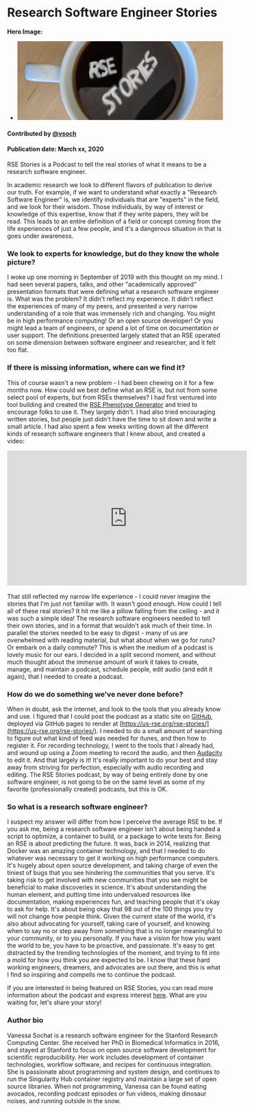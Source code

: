 # Research Software Engineer Stories

**Hero Image:**

 - <img src='https://github.com/betterscientificsoftware/images/raw/master/Blog_RseStoriesPodcast.png' />
 
#### Contributed by [@vsoch](https://github.com/vsoch "@vsoch on GitHub")

#### Publication date: March xx, 2020

RSE Stories is a Podcast to tell the real stories of what it means to be a research software engineer.

In academic research we look to different flavors of publication to derive our truth. For example,
if we want to understand what exactly a "Research Software Engineer" is, we identify individuals
that are "experts" in the field, and we look for their wisdom. Those individuals, by way of interest
or knowledge of this expertise, know that if they write papers, they will be read.
This leads to an entire definition of a field or concept coming from the life experiences of
just a few people, and it's a dangerous situation in that is goes under awareness.

### We look to experts for knowledge, but do they know the whole picture?

I woke up one morning in September of 2019 with this thought on my mind. I had seen several
papers, talks, and other "academically approved" presentation formats that were defining what
a research software engineer is. What was the problem? It didn't reflect my experience.
It didn't reflect the experiences of many of my peers, and presented a very narrow
understanding of a role that was immensely rich and changing. 
You might be in high performance computing! Or an open source developer! Or you might
lead a team of engineers, or spend a lot of time on documentation or user support.
The definitions presented largely stated that an RSE operated on some dimension between
software engineer and researcher, and it felt too flat.

### If there is missing information, where can we find it?

This of course wasn't a new problem - I had been chewing on it for a few months now.
How could we best define what an RSE is, but not from some select pool of experts, but 
from RSEs themselves? I had first ventured into tool building and created the 
[RSE Phenotype Generator](https://rseng.github.io/rse-phenotype/) and tried to
encourage folks to use it. They largely didn't. I had also tried encouraging written
stories, but people just didn't have the time to sit down and write a small article.
I had also spent a few weeks writing down all the different kinds of research software
engineers that I knew about, and created a video:

<iframe width="560" height="315" src="https://www.youtube.com/embed/trAfA9VWLTQ" frameborder="0" allow="accelerometer; autoplay; encrypted-media; gyroscope; picture-in-picture" allowfullscreen></iframe>

That still reflected my narrow life experience - I could never imagine the stories
that I'm just not familiar with. It wasn't good enough. How could I tell all of these real stories?
It hit me like a pillow falling from the ceiling - and it was such a simple idea! 
The research software engineers needed to tell their own stories, and in a format
that wouldn't ask much of their time. In parallel the stories needed to be easy to digest -
many of us are overwhelmed with reading material, but what about when we go for runs?
Or embark on a daily commute? This is when the medium of a podcast is lovely music
for our ears. I decided in a split second moment, and without much thought about
the immense amount of work it takes to create, manage, and maintain a podcast, 
schedule people, edit audio (and edit it again), that I needed to create a podcast.

### How do we do something we've never done before?

When in doubt, ask the internet, and look to the tools that you already know and use.
I figured that I could post the podcast as a static site on [GitHub](https://github.com/usrse/rse-stories), 
deployed via GitHub pages to render at [https://us-rse.org/rse-stories/](https://us-rse.org/rse-stories/).
I needed to do a small amount of searching to figure out what kind of feed was needed for itunes,
and then how to register it. For recording technology, I went to the tools that I already had,
and wound up using a Zoom meeting to record the audio, and then [Audacity](https://www.audacityteam.org/) to edit it.
And that largely is it! It's really important to do your best and stay away from striving
for perfection, especially with audio recording and editing. The RSE Stories podcast,
by way of being entirely done by one software engineer, is not going to be on the same
level as some of my favorite (professionally created) podcasts, but this is OK. 

### So what is a research software engineer?

I suspect my answer will differ from how I perceive the average RSE to be. If you ask me, being a research software engineer 
isn't about being handed a script to optimize, a container to build, or a package to write tests for. Being an RSE is about
predicting the future. It was, back in 2014, realizing that Docker was an amazing container technology, and that I needed
to do whatever was necessary to get it working on high performance computers. It's hugely about open source development,
and taking charge of even the tiniest of bugs that you see hindering the communities that you serve.
It's taking risk to get involved with new communities that you see might be beneficial to make discoveries in science. 
It's about understanding the human element, and putting time into undervalued resources like documentation, making
experiences fun, and teaching people that it's okay to ask for help. It's about being okay that 98 out of the 100 things you
try will not change how people think. Given the current state of the world, it's also about advocating for yourself,
taking care of yourself, and knowing when to say no or step away from something that is no longer meaningful to your
community, or to you personally. If you have a vision for how you want the world to be, you have to be proactive, and passionate. 
It's easy to get distracted by the trending technologies of the moment, and trying to fit into a mold for how
you think you are expected to be. I know that these hard working engineers, dreamers, and advocates are out 
there, and this is what I find so inspiring and compells me to continue the podcast.

If you are interested in being featured on RSE Stories, you can read more information about
the podcast and express interest [here](https://us-rse.org/rse-stories/about/). What are you waiting for,
let's share your story!

### Author bio

Vanessa Sochat is a research software engineer for the Stanford Research Computing Center. She received her PhD in Biomedical Informatics in 2016, and stayed at Stanford to focus on open source software development for scientific reproducibility. Her work includes development of container technologies, workflow software, and recipes for continuous integration. She is passionate about programming and system design, and continues to run the Singularity Hub container registry and maintain a large set of open source libraries. When not programming, Vanessa can be found eating avocados, recording podcast episodes or fun videos, making dinosaur noises, and running outside in the snow.


<!---
Publish: No
Categories: reliability
Topics: rseng
Tags: bssw-blog-article
Level: 2
Prerequisites: default
Aggregate: none
--->
